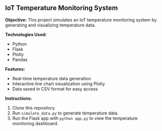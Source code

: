 ## IoT Temperature Monitoring System

**Objective:** This project simulates an IoT temperature monitoring system by generating and visualizing temperature data.

**Technologies Used:**
- Python
- Flask
- Plotly
- Pandas

**Features:**
- Real-time temperature data generation
- Interactive line chart visualization using Plotly
- Data saved in CSV format for easy access

**Instructions:**
1. Clone this repository.
2. Run `simulate_data.py` to generate temperature data.
3. Run the Flask app with `python app.py` to view the temperature monitoring dashboard.
